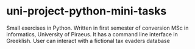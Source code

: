 # uni-project-python-mini-tasks
Small exercises in Python. Written in first semester of conversion MSc in informatics, University of Piraeus. It has a command line interface in Greeklish. User can interact with a fictional tax evaders database
